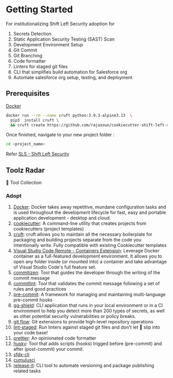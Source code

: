 # Getting Started

For institutionalizing Shift Left Security adoption for

1.  Secrets Detection
1.  Static Application Security Testing (SAST) Scan
1.  Development Environment Setup
1.  Git Commit
1.  Git Branching
1.  Code formatter
1.  Linters for staged git files
1.  CLI that simplifies build automation for Salesforce org
1.  Automate salesforce org setup, testing, and deployment

## Prerequisites

[Docker](https://www.docker.com/)

```sh
docker run --rm --name cruft python:3.9.3-alpine3.13  \
  pip3  install cruft \
  && cruft create https://github.com/rajasoun/cookiecutter-shift-left-security
```

Once finished, navigate to your new project folder :

```sh
cd <project_name>
```

Refer [SLS - Shift Left Security](SLS.md)

## Toolz Radar

🚀 Tool Collection

### Adopt

1.  [Docker](https://www.docker.com/): Docker takes away repetitive, mundane configuration tasks and is used throughout the development lifecycle for fast, easy and portable application development - desktop and cloud.
1.  [cookiecutter](https://github.com/cookiecutter/cookiecutter): A command-line utility that creates projects from cookiecutters (project templates)
1.  [cruft](https://github.com/cruft/cruft): cruft allows you to maintain all the necessary boilerplate for packaging and building projects separate from the code you intentionally write. Fully compatible with existing Cookiecutter templates
1.  [Visual Studio Code Remote - Containers Extension](https://code.visualstudio.com/docs/remote/containers): Leverage Docker container as a full-featured development environment. It allows you to open any folder inside (or mounted into) a container and take advantage of Visual Studio Code's full feature set.
1.  [commitizen](https://github.com/commitizen/cz-cli): Tool that guides the developer through the writing of the commit message
1.  [commitlint](https://github.com/conventional-changelog/commitlint): Tool that validates the commit message following a set of rules and good practices
1.  [pre-commit](https://pre-commit.com/): A framework for managing and maintaining multi-language pre-commit hooks
1.  [gg-shield](https://github.com/GitGuardian/gg-shield): CLI application that runs in your local environment or in a CI environment to help you detect more than 200 types of secrets, as well as other potential security vulnerabilities or policy breaks.
1.  [git flow](https://github.com/nvie/gitflow): Git extensions to provide high-level repository operations
1.  [lint-staged](https://github.com/okonet/lint-staged): Run linters against staged git files and don't let :poop: slip into your code base!
1.  [prettier](https://prettier.io/): An opinionated code formatter
1.  [husky](https://github.com/typicode/husky): Tool that adds scripts (hooks) trigged before (pre-commit) and after (post-commit) your commit.
1.  [sfdx-cli](https://developer.salesforce.com/docs/atlas.en-us.230.0.sfdx_setup.meta/sfdx_setup/sfdx_setup_intro.htm)
1.  [cumulusci](https://cumulusci.readthedocs.io/en/stable/intro.html)
1.  [release-it](https://github.com/release-it/release-it): CLI tool to automate versioning and package publishing related tasks
